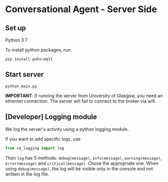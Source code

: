 # Conversational Agent - Server Side

## Set up

Python 3.7

To install python packages, run:
```shell
pip install paho-mqtt
```

## Start server

```shell
python main.py
```

__IMPORTANT__: If running the server from University of Glasgow, you need an ethernet connection.
The server will fail to connect to the broker via wifi.

## [Developer] Logging module

We log the server's activity using a python logging module.

If you want to add specific logs, use 
```python 
from ca_logging import log
``` 
Then `log` has 5 methods: `debug(message)`, `info(message)`, `warning(message)`, `error(message)` and `critical(message)`. Chose the appropriate one. When using `debug(message)`, the log will be visible only in the console and not written in the log file. 
